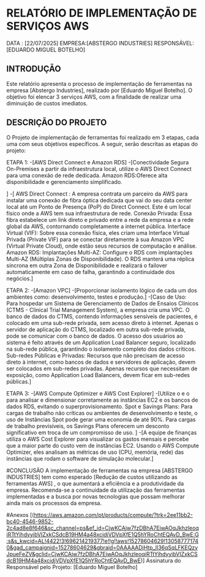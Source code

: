 # RELATÓRIO DE IMPLEMENTAÇÃO DE SERVIÇOS AWS
 DATA : [22/07/2025]
 EMPRESA:[ABSTERGO INDUSTRIES]
 RESPONSÁVEL:[EDUARDO MIGUEL BOTELHO]

 ## INTRODUÇÃO
  Este relatório apresenta o processo de implementação de ferramentas na empresa [Abstergo Industries], realizado por [Eduardo Miguel Botelho].
  O objetivo foi elencar 3 serviços AWS, com a finalidade de realizar uma
  diminuição de custos imediatos.

  ## DESCRIÇÃO DO PROJETO
  O Projeto de implementação de ferramentas foi realizado em 3 etapas, cada uma com seus objetivos específicos. A seguir, serão descritas as etapas do projeto:
  
  ETAPA 1:
  -[AWS Direct Connect e Amazon RDS]
  -[Conectividade Segura On-Premises a partir da infraestrutura local, utilize o AWS Direct Connect para uma conexão de rede dedicada. Amazon RDS:Oferece alta disponibilidade e gerenciamento simplificado.

]
  -[ AWS Direct Connect :
  A empresa contrata um parceiro da AWS para instalar uma conexão de fibra óptica dedicada que vai do seu data center local até um Ponto de Presença (PoP) do Direct Connect. Este é um local físico onde a AWS tem sua infraestrutura de rede.
  Conexão Privada: Essa fibra estabelece um link direto e privado entre a rede da empresa e a rede global da AWS, contornando completamente a internet pública.
Interface Virtual (VIF): Sobre essa conexão física, eles criam uma Interface Virtual Privada (Private VIF) para se conectar diretamente à sua Amazon VPC (Virtual Private Cloud), onde estão seus recursos de computação e análise. 
    Amazon RDS:
    Implantações Multi-AZ: Configure o RDS com implantações Multi-AZ (Múltiplas Zonas de Disponibilidade). O RDS manterá uma réplica síncrona em outra Zona de Disponibilidade e realizará o failover automaticamente em caso de falha, garantindo a continuidade dos negócios.]

ETAPA 2:
  -[Amazon VPC]
  -[Proporcionar isolamento lógico de cada um dos ambientes como: desenvolvimento, testes e produção.]
  -[Caso de Uso: Para hospedar um Sistema de Gerenciamento de Dados de Ensaios Clínicos (CTMS - Clinical Trial Management System), a empresa cria uma VPC. O banco de dados do CTMS, contendo informações sensíveis de pacientes, é colocado em uma sub-rede privada, sem acesso direto à internet. Apenas o servidor de aplicação do CTMS, localizado em outra sub-rede privada, pode se comunicar com o banco de dados. O acesso dos usuários ao sistema é feito através de um Application Load Balancer seguro, localizado na sub-rede pública, garantindo o isolamento completo dos dados críticos.
  Sub-redes Públicas e Privadas: Recursos que não precisam de acesso direto à internet, como bancos de dados e servidores de aplicação, devem ser colocados em sub-redes privadas. Apenas recursos que necessitam de exposição, como Application Load Balancers, devem ficar em sub-redes públicas.]

ETAPA 3:
  -[AWS Compute Optimizer e AWS Cost Explorer]
  -[Utilize o  e o  para analisar e dimensionar corretamente as instâncias EC2 e os bancos de dados RDS, evitando o superprovisionamento.
Spot e Savings Plans: Para cargas de trabalho não críticas ou ambientes de desenvolvimento e teste, o uso de Instâncias Spot pode gerar uma economia de até 90%. Para cargas de trabalho previsíveis, os Savings Plans oferecem um desconto significativo em troca de um compromisso de uso.
]
  -[A equipe de finanças utiliza o AWS Cost Explorer para visualizar os gastos mensais e percebe que a maior parte do custo vem de instâncias EC2. Usando o AWS Compute Optimizer, eles analisam as métricas de uso (CPU, memória, rede) das instâncias que rodam o software de simulação molecular.]

#CONCLUSÃO
A implementação de ferramentas na empresa [ABSTERGO INDUSTRIES] tem como esperado [Redução de custos utilizando as ferramentas AWS] , o que aumentará a eficiência e a produtividade da empresa. Recomenda-se a continuidade da utilização das ferramentas implementadas e a busca por novas tecnologias que possam melhorar ainda mais os processos da empresa.

#Anexos
[(https://aws.amazon.com/pt/products/compute/?trk=2ee11bb2-bc40-4546-9852-2c4ad8e8f646&sc_channel=ps&ef_id=CjwKCAjw7fzDBhA7EiwAOqJkhzleoqiRTtYihdyyibVIZxkCSdcB19HM4a48xcidjVDVpXfE1Q5hYRoChtEQAvD_BwE:G:s&s_kwcid=AL!4422!3!696214219377!e!!g!!aws!15278604629!130587771740&gad_campaignid=15278604629&gbraid=0AAAAADjHtp_lI36qSqLFKEQzyJpueFeZV&gclid=CjwKCAjw7fzDBhA7EiwAOqJkhzleoqiRTtYihdyyibVIZxkCSdcB19HM4a48xcidjVDVpXfE1Q5hYRoChtEQAvD_BwE)]
Assinatura do Responsável pelo Projeto:
[Eduardo Miguel Botelho]







